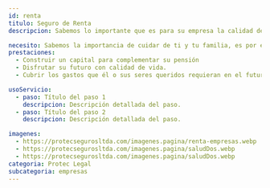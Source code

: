 ```yaml
---
id: renta
titulo: Seguro de Renta​
descripcion: Sabemos lo importante que ​es para su empresa la calidad de vida de sus empleados y todos sus seres queridos, por eso le ofrecemos diferentes alternativas para que los acompañe cuando culminen su etapa laboral o en la realización de sus sueños en cualquier momento​. Ingrese a cada ​plan y escoja el que más se acomode a las necesidades y metas de sus colaboradores.​​​

necesito: Sabemos la importancia de cuidar de ti y tu familia, es por ello que, te brindamos las mejores opciones que te permitirán disfrutar de los momentos más especiales de tu vida con tranquilidad.
prestaciones: 
  - Construir un capital para complementar su pensión
  - Disfrutar su futuro con calidad de vida.
  - Cubrir los gastos que él o sus seres queridos requieran en el futuro.

usoServicio:
  - paso: Título del paso 1
    descripcion: Descripción detallada del paso.
  - paso: Título del paso 2
    descripcion: Descripción detallada del paso.

imagenes:
  - https://protecsegurosltda.com/imagenes.pagina/renta-empresas.webp
  - https://protecsegurosltda.com/imagenes.pagina/saludDos.webp
  - https://protecsegurosltda.com/imagenes.pagina/saludDos.webp
categoria: Protec Legal
subcategoria: empresas
---
```

